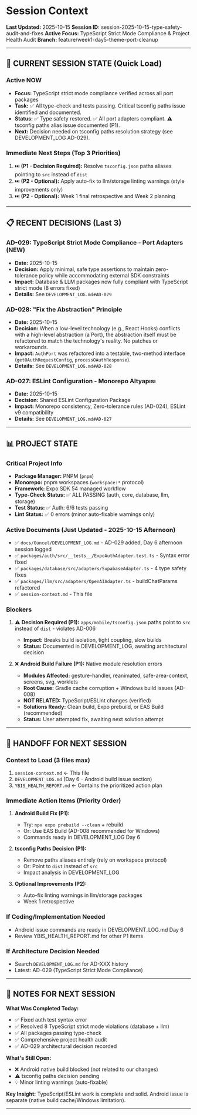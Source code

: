 # Session Context

**Last Updated:** 2025-10-15
**Session ID:** session-2025-10-15-type-safety-audit-and-fixes
**Active Focus:** TypeScript Strict Mode Compliance & Project Health Audit
**Branch:** feature/week1-day5-theme-port-cleanup

---

## 🎯 CURRENT SESSION STATE (Quick Load)

### Active NOW
- **Focus:** TypeScript strict mode compliance verified across all port packages
- **Task:** ✅ All type-check and tests passing. Critical tsconfig paths issue identified and documented.
- **Status:** ✅ Type safety restored. ✅ All port adapters compliant. ⚠️ tsconfig paths alias issue documented (P1).
- **Next:** Decision needed on tsconfig paths resolution strategy (see DEVELOPMENT_LOG AD-029).

### Immediate Next Steps (Top 3 Priorities)
1. ⏭️ **(P1 - Decision Required):** Resolve `tsconfig.json` paths aliases pointing to `src` instead of `dist`
2. ⏭️ **(P2 - Optional):** Apply auto-fix to llm/storage linting warnings (style improvements only)
3. ⏭️ **(P2 - Optional):** Week 1 final retrospective and Week 2 planning

---

## 📋 RECENT DECISIONS (Last 3)

### AD-029: TypeScript Strict Mode Compliance - Port Adapters (NEW)
- **Date:** 2025-10-15
- **Decision:** Apply minimal, safe type assertions to maintain zero-tolerance policy while accommodating external SDK constraints
- **Impact:** Database & LLM packages now fully compliant with TypeScript strict mode (8 errors fixed)
- **Details:** See `DEVELOPMENT_LOG.md#AD-029`

### AD-028: "Fix the Abstraction" Principle
- **Date:** 2025-10-15
- **Decision:** When a low-level technology (e.g., React Hooks) conflicts with a high-level abstraction (a Port), the abstraction itself must be refactored to match the technology's reality. No patches or workarounds.
- **Impact:** `AuthPort` was refactored into a testable, two-method interface (`getOAuthRequestConfig`, `processOAuthResponse`).
- **Details:** See `DEVELOPMENT_LOG.md#AD-028`

### AD-027: ESLint Configuration - Monorepo Altyapısı
- **Date:** 2025-10-15
- **Decision:** Shared ESLint Configuration Package
- **Impact:** Monorepo consistency, Zero-tolerance rules (AD-024), ESLint v9 compatibility
- **Details:** See `DEVELOPMENT_LOG.md#AD-027`

---

## 📊 PROJECT STATE

### Critical Project Info
- **Package Manager:** PNPM (`pnpm`)
- **Monorepo:** pnpm workspaces (`workspace:*` protocol)
- **Framework:** Expo SDK 54 managed workflow
- **Type-Check Status:** ✅ ALL PASSING (auth, core, database, llm, storage)
- **Test Status:** ✅ Auth: 6/6 tests passing
- **Lint Status:** ✅ 0 errors (minor auto-fixable warnings only)

### Active Documents (Just Updated - 2025-10-15 Afternoon)
- ✅ `docs/Güncel/DEVELOPMENT_LOG.md` - AD-029 added, Day 6 afternoon session logged
- ✅ `packages/auth/src/__tests__/ExpoAuthAdapter.test.ts` - Syntax error fixed
- ✅ `packages/database/src/adapters/SupabaseAdapter.ts` - 4 type safety fixes
- ✅ `packages/llm/src/adapters/OpenAIAdapter.ts` - buildChatParams refactored
- ✅ `session-context.md` - This file

### Blockers
1. ⚠️ **Decision Required (P1):** `apps/mobile/tsconfig.json` paths point to `src` instead of `dist` - violates AD-006
   - **Impact:** Breaks build isolation, tight coupling, slow builds
   - **Status:** Documented in DEVELOPMENT_LOG, awaiting architectural decision

2. ❌ **Android Build Failure (P1):** Native module resolution errors
   - **Modules Affected:** gesture-handler, reanimated, safe-area-context, screens, svg, worklets
   - **Root Cause:** Gradle cache corruption + Windows build issues (AD-008)
   - **NOT RELATED:** TypeScript/ESLint changes (verified)
   - **Solutions Ready:** Clean build, Expo prebuild, or EAS Build (recommended)
   - **Status:** User attempted fix, awaiting next solution attempt

---

## 🔄 HANDOFF FOR NEXT SESSION

### Context to Load (3 files max)
1. `session-context.md` ← This file
2. `DEVELOPMENT_LOG.md` (Day 6 - Android build issue section)
3. `YBIS_HEALTH_REPORT.md` ← Contains the prioritized action plan

### Immediate Action Items (Priority Order)
1. **Android Build Fix (P1):**
   - Try: `npx expo prebuild --clean` + rebuild
   - Or: Use EAS Build (AD-008 recommended for Windows)
   - Commands ready in DEVELOPMENT_LOG Day 6

2. **tsconfig Paths Decision (P1):**
   - Remove paths aliases entirely (rely on workspace protocol)
   - Or: Point to `dist` instead of `src`
   - Impact analysis in DEVELOPMENT_LOG

3. **Optional Improvements (P2):**
   - Auto-fix linting warnings in llm/storage packages
   - Week 1 retrospective

### If Coding/Implementation Needed
- Android issue commands are ready in DEVELOPMENT_LOG.md Day 6
- Review YBIS_HEALTH_REPORT.md for other P1 items

### If Architecture Decision Needed
- Search `DEVELOPMENT_LOG.md` for AD-XXX history
- Latest: AD-029 (TypeScript Strict Mode Compliance)

---

## 📝 NOTES FOR NEXT SESSION

**What Was Completed Today:**
- ✅ Fixed auth test syntax error
- ✅ Resolved 8 TypeScript strict mode violations (database + llm)
- ✅ All packages passing type-check
- ✅ Comprehensive project health audit
- ✅ AD-029 architectural decision recorded

**What's Still Open:**
- ❌ Android native build blocked (not related to our changes)
- ⚠️ tsconfig paths decision pending
- 💡 Minor linting warnings (auto-fixable)

**Key Insight:** TypeScript/ESLint work is complete and solid. Android issue is separate (native build cache/Windows limitation).

---